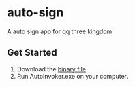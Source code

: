 # auto-sign
A auto sign app for qq three kingdom

## Get Started

1. Download the [binary file]()
2. Run AutoInvoker.exe on your computer.